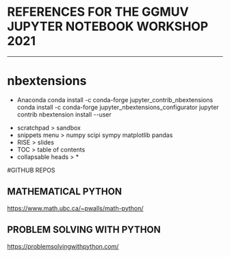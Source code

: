 # REFERENCES FOR THE GGMUV JUPYTER NOTEBOOK WORKSHOP 2021
_________________
# nbextensions
+ Anaconda
  conda install -c conda-forge jupyter_contrib_nbextensions 
  conda install -c conda-forge jupyter_nbextensions_configurator
  jupyter contrib nbextension install --user

- scratchpad > sandbox
- snippets menu > numpy scipi sympy matplotlib pandas
- RISE > slides
- TOC > table of contents
- collapsable heads > *

#GITHUB REPOS

## MATHEMATICAL PYTHON
https://www.math.ubc.ca/~pwalls/math-python/

## PROBLEM SOLVING WITH PYTHON
https://problemsolvingwithpython.com/
